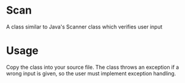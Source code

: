 # Scan
A class similar to Java's Scanner class which verifies user input

# Usage
Copy the class into your source file.
The class throws an exception if a wrong input is given, so the user must implement exception handling.
